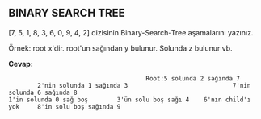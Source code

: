 ## BINARY SEARCH TREE

[7, 5, 1, 8, 3, 6, 0, 9, 4, 2] dizisinin Binary-Search-Tree aşamalarını yazınız.

Örnek: root x'dir. root'un sağından y bulunur. Solunda z bulunur vb.

**Cevap:**
```
                                      Root:5 solunda 2 sağında 7
        2'nin solunda 1 sağında 3                             7'nin solunda 6 sağında 8
1'in solunda 0 sağ boş        3'ün solu boş sağı 4    6'nın child'ı yok     8'in solu boş sağında 9
```